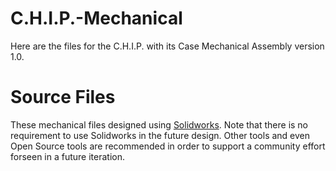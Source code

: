 # C.H.I.P.-Mechanical
Here are the files for the C.H.I.P. with its Case Mechanical Assembly version 1.0.

# Source Files
These mechanical files designed using <a href="https://www.solidworks.com/">Solidworks</a>. Note that there is no requirement to use Solidworks in the future design. Other tools and even Open Source tools are recommended in order to support a community effort forseen in a future iteration.
